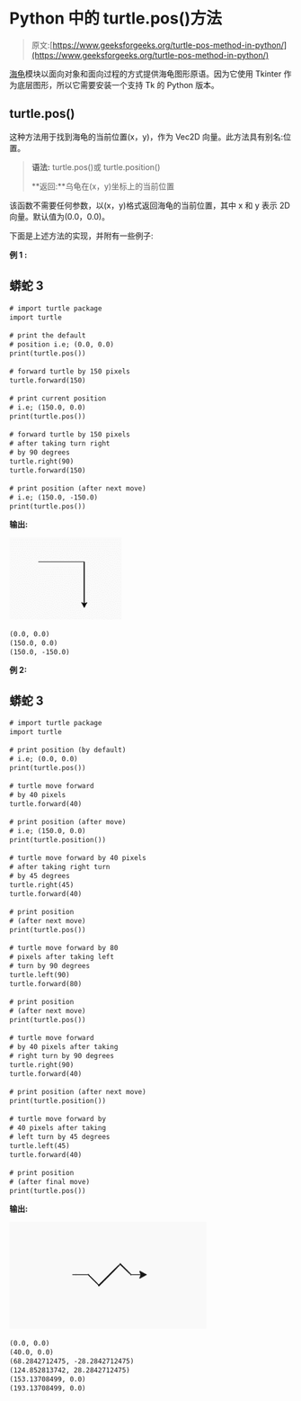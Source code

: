 # Python 中的 turtle.pos()方法

> 原文:[https://www.geeksforgeeks.org/turtle-pos-method-in-python/](https://www.geeksforgeeks.org/turtle-pos-method-in-python/)

[海龟](https://www.geeksforgeeks.org/turtle-programming-python/)模块以面向对象和面向过程的方式提供海龟图形原语。因为它使用 Tkinter 作为底层图形，所以它需要安装一个支持 Tk 的 Python 版本。

## turtle.pos()

这种方法用于找到海龟的当前位置(x，y)，作为 Vec2D 向量。此方法具有别名:位置。

> **语法:** turtle.pos()或 turtle.position()
> 
> **返回:**乌龟在(x，y)坐标上的当前位置

该函数不需要任何参数，以(x，y)格式返回海龟的当前位置，其中 x 和 y 表示 2D 向量。默认值为(0.0，0.0)。

下面是上述方法的实现，并附有一些例子:

**例 1 :**

## 蟒蛇 3

```
# import turtle package
import turtle 

# print the default 
# position i.e; (0.0, 0.0)
print(turtle.pos())

# forward turtle by 150 pixels
turtle.forward(150)

# print current position 
# i.e; (150.0, 0.0)
print(turtle.pos())

# forward turtle by 150 pixels
# after taking turn right
# by 90 degrees
turtle.right(90)
turtle.forward(150)

# print position (after next move)
# i.e; (150.0, -150.0)
print(turtle.pos())
```

**输出:**

![turtle movement example](img/3e491086fffaf3cdb8110e3204bc0edd.png)

```
(0.0, 0.0)
(150.0, 0.0)
(150.0, -150.0)

```

**例 2:**

## 蟒蛇 3

```
# import turtle package
import turtle 

# print position (by default)
# i.e; (0.0, 0.0)
print(turtle.pos())

# turtle move forward 
# by 40 pixels
turtle.forward(40)

# print position (after move)
# i.e; (150.0, 0.0)
print(turtle.position())

# turtle move forward by 40 pixels
# after taking right turn 
# by 45 degrees
turtle.right(45)
turtle.forward(40)

# print position
# (after next move) 
print(turtle.pos())

# turtle move forward by 80 
# pixels after taking left
# turn by 90 degrees
turtle.left(90)
turtle.forward(80)

# print position
# (after next move) 
print(turtle.pos())

# turtle move forward 
# by 40 pixels after taking 
# right turn by 90 degrees
turtle.right(90)
turtle.forward(40)

# print position (after next move) 
print(turtle.position())

# turtle move forward by 
# 40 pixels after taking 
# left turn by 45 degrees
turtle.left(45)
turtle.forward(40)

# print position 
# (after final move) 
print(turtle.pos())
```

**输出:**

![turtle movement ](img/1342fccf2e9547e570f94a42cfd5a89c.png)

```
(0.0, 0.0)
(40.0, 0.0)
(68.2842712475, -28.2842712475)
(124.852813742, 28.2842712475)
(153.13708499, 0.0)
(193.13708499, 0.0)

```